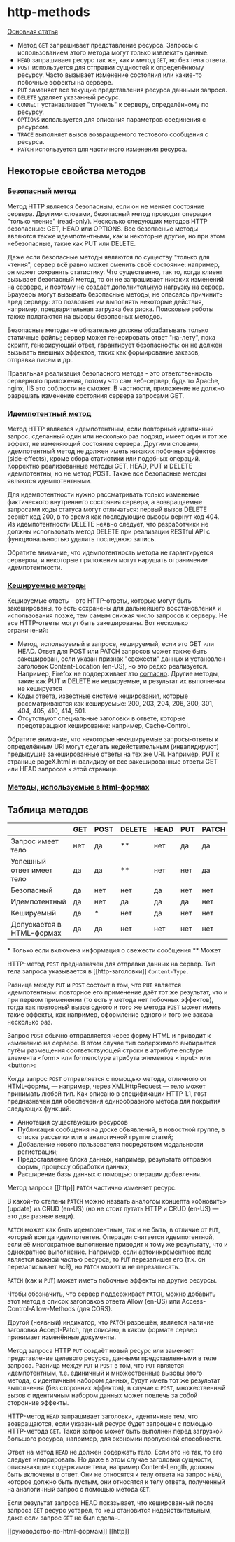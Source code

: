 # http-methods

[Основная статья](https://developer.mozilla.org/ru/docs/Web/HTTP/Methods)

- Метод `GET` запрашивает представление ресурса. Запросы с использованием этого метода могут только извлекать данные.
- `HEAD` запрашивает ресурс так же, как и метод `GET`, но без тела ответа.
- `POST` используется для отправки сущностей к определённому ресурсу. Часто вызывает изменение состояния или какие-то побочные эффекты на сервере.
- `PUT` заменяет все текущие представления ресурса данными запроса.
- `DELETE` удаляет указанный ресурс.
- `CONNECT` устанавливает "туннель" к серверу, определённому по ресурсу.
- `OPTIONS` используется для описания параметров соединения с ресурсом.
- `TRACE` выполняет вызов возвращаемого тестового сообщения с ресурса.
- `PATCH` используется для частичного изменения ресурса.

## Некоторые свойства методов

### [Безопасный метод](https://developer.mozilla.org/ru/docs/Glossary/safe)

Метод HTTP является безопасным, если он не меняет состояние сервера. Другими словами, безопасный метод проводит операции "только чтение" (read-only). Несколько следующих методов HTTP безопасные: GET, HEAD или OPTIONS. Все безопасные методы являются также идемпотентными, как и некоторые другие, но при этом небезопасные, такие как PUT или DELETE.

Даже если безопасные методы являются по существу "только для чтения", сервер всё равно может сменить своё состояние: например, он может сохранять статистику. Что существенно, так то, когда клиент вызывает безопасный метод, то он не запрашивает никаких изменений на сервере, и поэтому не создаёт дополнительную нагрузку на сервер. Браузеры могут вызывать безопасные методы, не опасаясь причинить вред серверу: это позволяет им выполнять некоторые действия, например, предварительная загрузка без риска. Поисковые роботы также полагаются на вызовы безопасных методов.

Безопасные методы не обязательно должны обрабатывать только статичные файлы; сервер может генерировать ответ "на-лету", пока скрипт, генерирующий ответ, гарантирует безопасность: он не должен вызывать внешних эффектов, таких как формирование заказов, отправка писем и др..

Правильная реализация безопасного метода - это ответственность серверного приложения, потому что сам веб-сервер, будь то Apache, nginx, IIS это соблюсти не сможет. В частности, приложение не должно разрешать изменение состояния сервера запросами GET.

### [Идемпотентный метод](https://developer.mozilla.org/ru/docs/Glossary/Idempotent)

Метод HTTP является идемпотентным, если повторный идентичный запрос, сделанный один или несколько раз подряд, имеет один и тот же эффект, не изменяющий состояние сервера. Другими словами, идемпотентный метод не должен иметь никаких побочных эффектов (side-effects), кроме сбора статистики или подобных операций. Корректно реализованные методы GET, HEAD, PUT и DELETE идемпотентны, но не метод POST. Также все безопасные методы являются идемпотентными.

Для идемпотентности нужно рассматривать только изменение фактического внутреннего состояния сервера, а возвращаемые запросами коды статуса могут отличаться: первый вызов DELETE вернёт код 200, в то время как последующие вызовы вернут код 404. Из идемпотентности DELETE неявно следует, что разработчики не должны использовать метод DELETE при реализации RESTful API с функциональностью удалить последнюю запись.

Обратите внимание, что идемпотентность метода не гарантируется сервером, и некоторые приложения могут нарушать ограничение идемпотентности.

### [Кешируемые методы](https://developer.mozilla.org/ru/docs/Glossary/cacheable)

Кешируемые ответы - это HTTP-ответы, которые могут быть закешированы, то есть сохранены для дальнейшего восстановления и использования позже, тем самым снижая число запросов к серверу. Не все HTTP-ответы могут быть закешированы. Вот несколько ограничений:

- Метод, используемый в запросе, кешируемый, если это GET или HEAD. Ответ для POST или PATCH запросов может также быть закеширован, если указан признак "свежести" данных и установлен заголовок Content-Location (en-US), но это редко реализуется. Например, Firefox не поддерживает это [согласно](https://bugzilla.mozilla.org/show_bug.cgi?id=109553). Другие методы, такие как PUT и DELETE не кешируемые, и результат их выполнения не кешируется
- Коды ответа, известные системе кеширования, которые рассматриваются как кешируемые: 200, 203, 204, 206, 300, 301, 404, 405, 410, 414, 501.
- Отсутствуют специальные заголовки в ответе, которые предотвращают кеширование: например, Cache-Control.

Обратите внимание, что некоторые некешируемые запросы-ответы к определённым URI могут сделать недействительным (инвалидируют) предыдущие закешированные ответы на тех же URI. Например, PUT к странице pageX.html инвалидируют все закешированные ответы GET или HEAD запросов к этой странице.

### [Методы, используемые в html-формах](https://developer.mozilla.org/ru/docs/Learn/Forms)

## Таблица методов

|   | GET | POST | DELETE | HEAD | PUT | PATCH |
|---|---|---|---|---|---|---|
| Запрос имеет тело |  нет | да | ** | нет | да | да |
| Успешный ответ имеет тело | да | да | ** | нет | нет | да |
| Безопасный | да | нет | нет | да | нет | нет |
| Идемпотентный | да | нет | да | да | да | нет |
| Кешируемый | да | * | нет | да | нет | нет |
| Допускается в HTML-формах | да | да | нет | нет | нет | нет |

\* Только если включена информация о свежести сообщения
\*\* Может

HTTP-метод `POST` предназначен для отправки данных на сервер. Тип тела запроса указывается в [[http-заголовки]] `Content-Type.`

Разница между `PUT` и `POST` состоит в том, что `PUT` является идемпотентным: повторное его применение даёт тот же результат, что и при первом применении (то есть у метода нет побочных эффектов), тогда как повторный вызов одного и того же метода `POST` может иметь такие эффекты, как например, оформление одного и того же заказа несколько раз.

Запрос `POST` обычно отправляется через форму HTML и приводит к изменению на сервере. В этом случае тип содержимого выбирается путём размещения соответствующей строки в атрибуте enctype элемента \<form> или formenctype атрибута элементов \<input> или \<button>:

Когда запрос `POST` отправляется с помощью метода, отличного от HTML-формы, — например, через XMLHttpRequest — тело может принимать любой тип. Как описано в спецификации HTTP 1.1, `POST` предназначен для обеспечения единообразного метода для покрытия следующих функций:

- Аннотация существующих ресурсов
- Публикация сообщения на доске объявлений, в новостной группе, в списке рассылки или в аналогичной группе статей;
- Добавление нового пользователя посредством модальности регистрации;
- Предоставление блока данных, например, результата отправки формы, процессу обработки данных;
- Расширение базы данных с помощью операции добавления.

Метод запроса [[http]] `PATCH` частично изменяет ресурс.

В какой-то степени `PATCH` можно назвать аналогом концепта «обновить» (update) из CRUD (en-US) (но не стоит путать HTTP и CRUD (en-US) — это две разные вещи).

`PATCH` может как быть идемпотентным, так и не быть, в отличие от `PUT`, который всегда идемпотентен. Операция считается идемпотентной, если её многократное выполнение приводит к тому же результату, что и однократное выполнение. Например, если автоинкрементное поле является важной частью ресурса, то `PUT` перезапишет его (т.к. он перезаписывает всё), но `PATCH` может и не перезаписать.

`PATCH` (как и `PUT`) может иметь побочные эффекты на другие ресурсы.

Чтобы обозначить, что сервер поддерживает `PATCH`, можно добавить этот метод в список заголовков ответа Allow (en-US) или Access-Control-Allow-Methods (для CORS).

Другой (неявный) индикатор, что `PATCH` разрешён, является наличие заголовка Accept-Patch, где описано, в каком формате сервер принимает изменённые документы.

Метод запроса HTTP `PUT` создаёт новый ресурс или заменяет представление целевого ресурса, данными представленными в теле запроса.
Разница между `PUT` и `POST` в том, что `PUT` является идемпотентным, т.е. единичный и множественные вызовы этого метода, с идентичным набором данных, будут иметь тот же результат выполнения (без сторонних эффектов), в случае с `POST`, множественный вызов с идентичным набором данных может повлечь за собой сторонние эффекты.

HTTP-метод `HEAD` запрашивает заголовки, идентичные тем, что возвращаются, если указанный ресурс будет запрошен с помощью HTTP-метода `GET`. Такой запрос может быть выполнен перед загрузкой большого ресурса, например, для экономии пропускной способности.

Ответ на метод `HEAD` не должен содержать тело. Если это не так, то его следует игнорировать. Но даже в этом случае заголовки сущности, описывающие содержимое тела, например Content-Length, должны быть включены в ответ. Они не относятся к телу ответа на запрос `HEAD`, которое должно быть пустым, они относятся к телу ответа, полученный на аналогичный запрос с помощью метода `GET`.

Если результат запроса HEAD показывает, что кешированный после запроса `GET` ресурс устарел, то кеш становится недействительным, даже если запрос `GET` не был сделан.

[[руководство-по-html-формам]]
[[http]]
